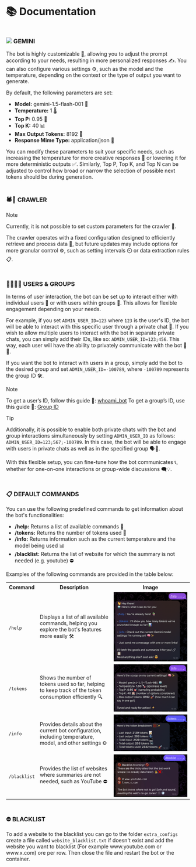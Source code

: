 <h1 id="documentation"><br/><br/>📚  Documentation</h1>
<h3 id="gemini"><br/><img src="https://uxwing.com/wp-content/themes/uxwing/download/brands-and-social-media/google-gemini-icon.png" width="20">  GEMINI</h3>
<p>
    The bot is highly customizable 🤖, allowing you to adjust the prompt according to your needs, resulting in more personalized responses ✍️. You can also configure various settings ⚙️, such as the model and the temperature, depending on the context or the type of output you want to generate.
</p>
<p>
    By default, the following parameters are set:
</p>
<ul>
    <li><strong>Model:</strong> gemini-1.5-flash-001 🧠</li>
    <li><strong>Temperature:</strong> 1 🌡️</li>
    <li><strong>Top P:</strong> 0.95 🎯</li>
    <li><strong>Top K:</strong> 40 📊</li>
    <li><strong>Max Output Tokens:</strong> 8192 📄</li>
    <li><strong>Response Mime Type:</strong> application/json 📙</li>
</ul>
<p>
    You can modify these parameters to suit your specific needs, such as increasing the temperature for more creative responses 🎨 or lowering it for more deterministic outputs ✅. Similarly, Top P, Top K, and Top N can be adjusted to control how broad or narrow the selection of possible next tokens should be during generation.
</p>

<h3 id="crawler"><br/>🕷️🤖  CRAWLER</h3>

> [!NOTE]  
> Currently, it is not possible to set custom parameters for the crawler 🚧.

<p>
    The crawler operates with a fixed configuration designed to efficiently retrieve and process data 📂, but future updates may include options for more granular control ⚙️, such as setting intervals ⏲️ or data extraction rules 📋.
</p>

<h3 id="usergroups"><br/>🧑‍🧑‍🧒‍🧒  USERS & GROUPS</h3>
<p>
    In terms of user interaction, the bot can be set up to interact either with individual users 👤 or with users within groups 👥. This allows for flexible engagement depending on your needs.
</p>
<p>
    For example, if you set <code>ADMIN_USER_ID=123</code> where <code>123</code> is the user's ID, the bot will be able to interact with this specific user through a private chat 💬. If you wish to allow multiple users to interact with the bot in separate private chats, you can simply add their IDs, like so: <code>ADMIN_USER_ID=123;456</code>. This way, each user will have the ability to privately communicate with the bot 👥💬.
</p>
<p>
    If you want the bot to interact with users in a group, simply add the bot to the desired group and set <code>ADMIN_USER_ID=-100789</code>, where <code>-100789</code> represents the group ID 🛠️.
</p>

> [!NOTE]  
> To get a user’s ID, follow this guide 📝: [whoami_bot](https://github.com/Armaggheddon/whoami_bot)
> To get a group’s ID, use this guide 📝: [Group ID](https://stackoverflow.com/a/72649378/8723227)


> [!TIP]
> Additionally, it is possible to enable both private chats with the bot and group interactions simultaneously by setting `ADMIN_USER_ID` as follows: `ADMIN_USER_ID=123;567;-100789`. In this case, the bot will be able to engage with users in private chats as well as in the specified group 🗣️👥.

<p>
    With this flexible setup, you can fine-tune how the bot communicates 📞, whether for one-on-one interactions or group-wide discussions 🗨️💡.
</p>

<h3 id="defaultcommands"><br/>📋 DEFAULT COMMANDS</h3>
<p>
    You can use the following predefined commands to get information about the bot's functionalities:
</p>
<ul>
    <li><strong>/help:</strong> Returns a list of available commands 📜</li>
    <li><strong>/tokens:</strong> Returns the number of tokens used 🔢</li>
    <li><strong>/info:</strong> Returns information such as the current temperature and the model being used 📊</li>
    <li><strong>/blacklist:</strong> Returns the list of website for which the summary is not needed (e.g. youtube) ⛔</li>
</ul>
<p>
    Examples of the following commands are provided in the table below:
</p>
<table>
<tr>
    <th>Command</th>
    <th>Description</th>
    <th>Image</th>
</tr>
<tr>
    <td><code>/help</code></td>
    <td>Displays a list of all available commands, helping you explore the bot's features more easily 🛠️</td>
    <td><img src="images/help.png"></td>
</tr>
<tr>
    <td><code>/tokens</code></td>
    <td>Shows the number of tokens used so far, helping to keep track of the token consumption efficiently 🔍</td>
    <td><img src="images/info.png"></td>
</tr>
<tr>
    <td><code>/info</code></td>
    <td>Provides details about the current bot configuration, including temperature, model, and other settings ⚙️</td>
    <td><img src="images/tokens.png"></td>
</tr>
<tr>
    <td><code>/blacklist</code></td>
    <td>Provides the list of websites where summaries are not needed, such as YouTube ⛔</td>
    <td><img src="images/blacklist.jpg"></td>
</tr>
</table>


<h3 id="blacklist"><br/>⛔  BLACKLIST</h3>
<p>
    To add a website to the blacklist you can go to the folder <code>extra_configs</code> create a file called <code>website_blacklist.txt</code> if doesn't exist and add the website you want to blacklist (For example www.youtube.com or www.x.com) ore per row. Then close the file and restart the bot or the container.
</p>